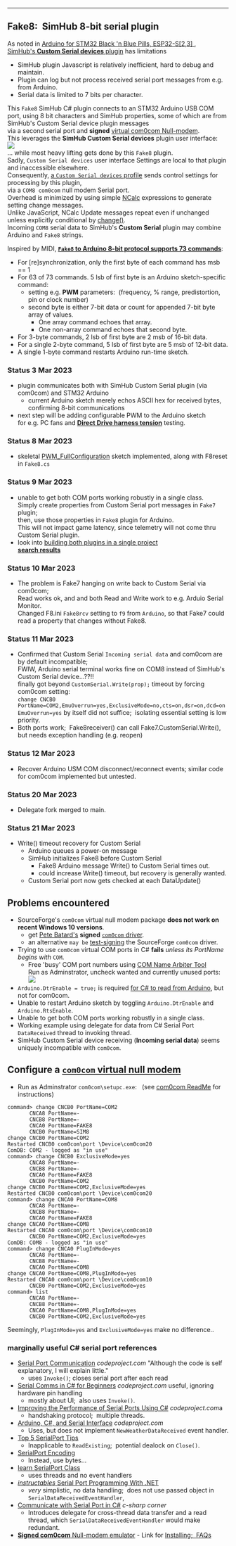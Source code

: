 
---
Fake8:&nbsp; SimHub 8-bit serial plugin
---

As noted in [Arduino for STM32 Black 'n Blue Pills, ESP32-S[2,3] ](https://blekenbleu.github.io/Arduino/),  
 [SimHub's **Custom Serial devices** plugin](https://github.com/SHWotever/SimHub/wiki/Custom-serial-devices) has limitations
- SimHub plugin Javascript is relatively inefficient, hard to debug and maintain.
- Plugin can log but not process received serial port messages from e.g. from Arduino.
- Serial data is limited to 7 bits per character.

This `Fake8` SimHub C# plugin connects to an STM32 Arduino USB COM port,
using 8 bit characters and SimHub properties, some of which are from SimHub's Custom Serial device plugin messages  
via a second serial port and  **signed** [virtual com0com Null-modem](https://pete.akeo.ie/2011/07/com0com-signed-drivers.html).  
This leverages the **SimHub Custom Serial devices** plugin user interface:  
![](Fake8.png)  
... while most heavy lifting gets done by this `Fake8` plugin.  
Sadly, `Custom Serial devices` user interface Settings are local to that plugin and inaccessible elsewhere.  
Consequently, [a `Custom Serial devices` profile](https://raw.githubusercontent.com/blekenbleu/SimHub-profiles/main/Fake8.shsds)
 sends control settings for processing by this plugin,  
via a `COM8 com0com` null modem Serial port.  
Overhead is minimized by using simple [NCalc](https://github.com/SHWotever/ncalc) expressions to generate setting change messages.  
Unlike JavaScript, NCalc Update messages repeat even if unchanged unless explicitly conditional
 by [change()](https://github.com/SHWotever/SimHub/wiki/NCalc-scripting).  
Incoming `COM8` serial data to SimHub's **Custom Serial** plugin may combine Arduino and `Fake8` strings.

Inspired by MIDI, [**`Fake8` to Arduino 8-bit protocol supports 73 commands**](https://github.com/blekenbleu/Arduino-Blue-Pill/blob/main/8-bit.md):  
- For [re]synchronization, only the first byte of each command has msb == 1
- For 63 of 73 commands. 5 lsb of first byte is an Arduino sketch-specific command:  
  - setting e.g. **PWM** parameters:&nbsp; (frequency, % range, predistortion, pin or clock number)
  - second byte is either 7-bit data or count for appended 7-bit byte array of values.  
    - One array command echoes that array.  
    - One non-array command echoes that second byte.  
- For 3-byte commands, 2 lsb of first byte are 2 msb of 16-bit data.
- For a single 2-byte command, 5 lsb of first byte are 5 msb of 12-bit data.
- A single 1-byte command restarts Arduino run-time sketch.

### Status 3 Mar 2023
- plugin communicates both with SimHub Custom Serial plugin (via com0com) and STM32 Arduino
   - current Arduino sketch merely echos ASCII hex for received bytes, confirming 8-bit communications
- next step will be adding configurable PWM to the Arduino sketch  
  for e.g. PC fans and [**Direct Drive harness tension**](https://github.com/blekenbleu/Direct-Drive-harness-tension-tester) testing.
### Status 8 Mar 2023
- skeletal [PWM_FullConfiguration](https://github.com/blekenbleu/Arduino-Blue-Pill/tree/main/PWM_FullConfiguration) sketch implemented, along with F8reset in `Fake8.cs`  

### Status 9 Mar 2023
- unable to get both COM ports working robustly in a single class.   
  Simply create properties from Custom Serial port messages in `Fake7` plugin;  
  then, use those properties in `Fake8` plugin for Arduino.  
  This will not impact game latency, since telemetry will not come thru Custom Serial plugin.
- look into [building both plugins in a single project](https://stackoverflow.com/questions/3867113/visual-studio-one-project-with-several-dlls-as-output)  
  [**search results**](https://duckduckgo.com/?q=visual+studio+multiple+%22dlls%22+in+one+solution)

### Status 10 Mar 2023
- The problem is Fake7 hanging on write back to Custom Serial via com0com;   
  Read works ok, and and both Read and Write work to e.g. Arduio Serial Monitor.  
  Changed F8.ini `Fake8rcv` setting to `f9` from `Arduino`, so that Fake7 could read a property that changes without Fake8.

### Status 11 Mar 2023
- Confirmed that Custom Serial `Incoming serial data` and com0com are by default incompatible;  
  FWIW, Arduino serial terminal works fine on COM8 instead of SimHub's Custom Serial device...??!!  
  finally got beyond `CustomSerial.Write(prop);` timeout by forcing com0com setting:  
  `change CNCB0 PortName=COM2,EmuOverrun=yes,ExclusiveMode=no,cts=on,dsr=on,dcd=on`  
  `EmuOverrun=yes` by itself did not suffice;&nbsp;  isolating essential setting is low priority.  
- Both ports work;&nbsp; Fake8receiver() can call Fake7.CustomSerial.Write(),  
  but needs exception handling (e.g. reopen)

### Status 12 Mar 2023
- Recover Arduino USM COM disconnect/reconnect events;  similar code for com0com implemented but untested.

### Status 20 Mar 2023
- Delegate fork merged to main.

### Status 21 Mar 2023
- Write() timeout recovery for Custom Serial
  - Arduino queues a power-on message
  - SimHub initializes Fake8 before Custom Serial
    - Fake8 Arduino message Write() to Custom Serial times out.
    - could increase Write() timeout, but recovery is generally wanted.
  - Custom Serial port now gets checked at each DataUpdate()

## Problems encountered
- SourceForge's `com0com` virtual null modem package **does not work on recent Windows 10 versions**.
   - get [Pete Batard's](https://pete.akeo.ie/2011/07/com0com-signed-drivers.html) **signed** [`com0com` driver](https://files.akeo.ie/blog/com0com.7z).
   - an alternative `may be` [test-signing](https://learn.microsoft.com/en-us/windows-hardware/drivers/install/the-testsigning-boot-configuration-option) the SourceForge `com0com` driver.
- Trying to use `com0com` virtual COM ports in C# **fails** *unless its PortName begins with* `COM`.  
    - Free 'busy' COM port numbers using [COM Name Arbiter Tool](https://www.uwe-sieber.de/misc_tools_e.html#com_ports)  
       Run as Adminstrator, uncheck wanted and currently unused ports:  
       ![](Arbiter.png)  
- `Arduino.DtrEnable = true;` is required [for C# to read from Arduino](https://forum.arduino.cc/t/serial-communication-with-c-program-serialdatareceivedeventhandler-doesnt-work/108564/3), but not for com0com.
- Unable to restart Arduino sketch by toggling `Arduino.DtrEnable` and `Arduino.RtsEnable`.
- Unable to get both COM ports working robustly in a single class.
- Working example using delegate for data from C# Serial Port `DataReceived` thread to invoking thread.
- SimHub Custom Serial device receiving (**Incoming serial data**) seems uniquely incompatible with `com0com`.  

## Configure a [`com0com` virtual null modem](https://files.akeo.ie/blog/com0com.7z)
- Run as Adminstrator `com0com\setupc.exe`: &nbsp;   (see [com0com ReadMe](https://raw.githubusercontent.com/paulakg4/com0com/master/ReadMe) for instructions)
```
command> change CNCB0 PortName=COM2
       CNCA8 PortName=-
       CNCB8 PortName=-
       CNCA0 PortName=FAKE8
       CNCB0 PortName=SIM8
change CNCB0 PortName=COM2
Restarted CNCB0 com0com\port \Device\com0com20
ComDB: COM2 - logged as "in use"
command> change CNCB0 ExclusiveMode=yes
       CNCA8 PortName=-
       CNCB8 PortName=-
       CNCA0 PortName=FAKE8
       CNCB0 PortName=COM2
change CNCB0 PortName=COM2,ExclusiveMode=yes
Restarted CNCB0 com0com\port \Device\com0com20
command> change CNCA0 PortName=COM8
       CNCA8 PortName=-
       CNCB8 PortName=-
       CNCA0 PortName=FAKE8
change CNCA0 PortName=COM8
Restarted CNCA0 com0com\port \Device\com0com10
       CNCB0 PortName=COM2,ExclusiveMode=yes
ComDB: COM8 - logged as "in use"
command> change CNCA0 PlugInMode=yes
       CNCA8 PortName=-
       CNCB8 PortName=-
       CNCA0 PortName=COM8
change CNCA0 PortName=COM8,PlugInMode=yes
Restarted CNCA0 com0com\port \Device\com0com10
       CNCB0 PortName=COM2,ExclusiveMode=yes
command> list
       CNCA8 PortName=-
       CNCB8 PortName=-
       CNCA0 PortName=COM8,PlugInMode=yes
       CNCB0 PortName=COM2,ExclusiveMode=yes
```
Seemingly, `PlugInMode=yes` and `ExclusiveMode=yes` make no difference..

### marginally useful C# serial port references

- [Serial Port Communication](https://www.codeproject.com/Tips/361285/Serial-Port-Communication) *codeproject.com* "Although the code is self explanatory, I will explain little."
  - uses `Invoke()`; closes serial port after each read
- [Serial Comms in C# for Beginners](https://www.codeproject.com/Articles/678025/Serial-Comms-in-Csharp-for-Beginners) *codeproject.com* useful, ignoring hardware pin handling
  - mostly about UI;&nbsp; also uses `Invoke()`.
- [Improving the Performance of Serial Ports Using C#](https://www.codeproject.com/Articles/110670/Improving-the-Performance-of-Serial-Ports-Using-C) *codeproject.com*a
  - handshaking protocol;&nbsp; multiple threads.
- [Arduino, C#, and Serial Interface](https://www.codeproject.com/Articles/473828/Arduino-Csharp-and-Serial-Interface) *codeproject.com* 
  - Uses, but does not implement `NewWeatherDataReceived` event handler.
- [Top 5 SerialPort Tips](https://learn.microsoft.com/en-us/archive/blogs/bclteam/top-5-serialport-tips-kim-hamilton)
  - Inapplicable to `ReadExisting`;&nbsp;  potential dealock on `Close()`.
- [SerialPort Encoding](https://learn.microsoft.com/en-us/archive/blogs/bclteam/serialport-encoding-ryan-byington)
  - Instead, use bytes...
- [learn SerialPort Class](https://learn.microsoft.com/en-us/dotnet/api/system.io.ports.serialport?view=dotnet-plat-ext-7.0)
  -  uses threads and no event handlers
- [*instructables* Serial Port Programming With .NET](https://www.instructables.com/Serial-Port-Programming-With-NET/)
  - *very* simplistic, no data handling;&nbsp; does not use passed object in `SerialDataReceivedEventHandler`,
- [Communicate with Serial Port in C#](https://www.c-sharpcorner.com/UploadFile/eclipsed4utoo/communicating-with-serial-port-in-C-Sharp/) *c-sharp corner*
  - Introduces delegate for cross-thread data transfer and a read thread, which `SerialDataReceivedEventHandler` would make redundant.
- [**Signed com0com** Null-modem emulator](https://pete.akeo.ie/2011/07/com0com-signed-drivers.html) - Link for [Installing;&nbsp; FAQs](https://raw.githubusercontent.com/paulakg4/com0com/master/ReadMe)
